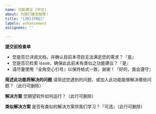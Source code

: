 ```yaml
---
name: 功能建议 [中文]
about: 为我们建言献策！
title: "[ZH][FRQ]"
labels: enhancement
assignees: ''

---
```


**提交前检查单**
 - 您是否已详阅文档，并确认目前本项目无法满足您的需求？『是』
 - 您是否已检索 issue，确保此此前未有类似之功能建议？『是』
 - 请尽量使用『全角空心引号』以保持格式一致，谢谢！『好的，我会遵守』

**简述此功能将解决的问题**
请简述您遇到的问题，或加入此功能能够解决哪些问题？（此行可删除）

**解决方案**
您期望软件如何运行？（此行可删除）

**类似解决方案**
是否有类似的解决方案供我们学习？『可选』（此行可删除）
